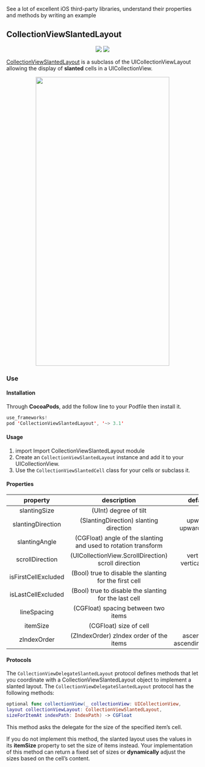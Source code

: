 See a lot of excellent iOS third-party libraries, understand their properties and methods by writing an example

## CollectionViewSlantedLayout
<p align="center">
<img src="https://img.shields.io/badge/Star-1.6k-sucess.svg?style=flat&logo=github"/>
<img src="https://img.shields.io/badge/Technique-UICollectionViewLayout-blueviolet.svg?style=flat"/>
</p>

[CollectionViewSlantedLayout](https://github.com/yacir/CollectionViewSlantedLayout) is a subclass of the UICollectionViewLayout allowing the display of **slanted** cells in a UICollectionView. 

<p align="center">
<img src="resource/1.gif" width="350" height="757"/>
</p>

### Use

#### Installation

Through **CocoaPods**, add the follow line to your Podfile then install it. 
```swift
use_frameworks!
pod 'CollectionViewSlantedLayout', '~> 3.1'
```
#### Usage

1. import Import CollectionViewSlantedLayout module 
2. Create an `CollectionViewSlantedLayout` instance and add it to your UICollectionView.
3. Use the `CollectionViewSlantedCell` class for your cells or subclass it.

#### Properties

| property | description | default value |
| :----: | :----:| :----: | 
|slantingSize | (UInt) degree of tilt | 75|
|slantingDirection| (SlantingDirection) slanting direction| upward (enum upward,downward)|
|slantingAngle|(CGFloat) angle of the slanting and used to rotation transform| 0|
|scrollDirection|(UICollectionView.ScrollDirection) scroll direction | vertical (enum vertical,horizontal)|
|isFirstCellExcluded|(Bool) true to disable the slanting for the first cell| false|
|isLastCellExcluded|(Bool) true to disable the slanting for the last cell| false|
|lineSpacing|(CGFloat) spacing between two items | 10.0|
|itemSize|(CGFloat) size of cell| 225|
|zIndexOrder| (ZIndexOrder) zIndex order of the items| ascending (enum ascending,descending)|

#### Protocols

The `CollectionViewDelegateSlantedLayout` protocol defines methods that let you coordinate with a CollectionViewSlantedLayout object to implement a slanted layout. The `CollectionViewDelegateSlantedLayout` protocol has the following methods:
```swift
optional func collectionView(_ collectionView: UICollectionView,
layout collectionViewLayout: CollectionViewSlantedLayout,
sizeForItemAt indexPath: IndexPath) -> CGFloat
```
This method asks the delegate for the size of the specified item’s cell.

If you do not implement this method, the slanted layout uses the values in its **itemSize** property to set the size of items instead. Your implementation of this method can return a fixed set of sizes or **dynamically** adjust the sizes based on the cell’s content.

